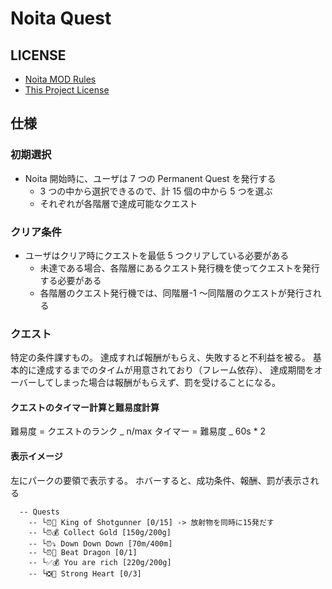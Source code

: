 # Noita Quest

## LICENSE

- [Noita MOD Rules](docs/NOITA_MOD_RULES.md)
- [This Project License](docs/LICENSE.md)

## 仕様

### 初期選択

- Noita 開始時に、ユーザは 7 つの Permanent Quest を発行する
  - 3 つの中から選択できるので、計 15 個の中から 5 つを選ぶ
  - それぞれが各階層で達成可能なクエスト

### クリア条件

- ユーザはクリア時にクエストを最低 5 つクリアしている必要がある
  - 未達である場合、各階層にあるクエスト発行機を使ってクエストを発行する必要がある
  - 各階層のクエスト発行機では、同階層-1 ～同階層のクエストが発行される

### クエスト

特定の条件課すもの。
達成すれば報酬がもらえ、失敗すると不利益を被る。
基本的に達成するまでのタイムが用意されており（フレーム依存）、
達成期間をオーバーしてしまった場合は報酬がもらえず、罰を受けることになる。

#### クエストのタイマー計算と難易度計算

難易度 = クエストのランク _ n/max
タイマー = 難易度 _ 60s \* 2

#### 表示イメージ

左にパークの要領で表示する。
ホバーすると、成功条件、報酬、罰が表示される

```
  -- Quests
    -- └⏰🔫 King of Shotgunner [0/15] -> 放射物を同時に15発だす
    -- └⏰💰️ Collect Gold [150g/200g]
    -- └⏰⤵️ Down Down Down [70m/400m]
    -- └⏰🐉 Beat Dragon [0/1]
    -- └✅💰️ You are rich [220g/200g]
    -- └❎💓 Strong Heart [0/3]
```
